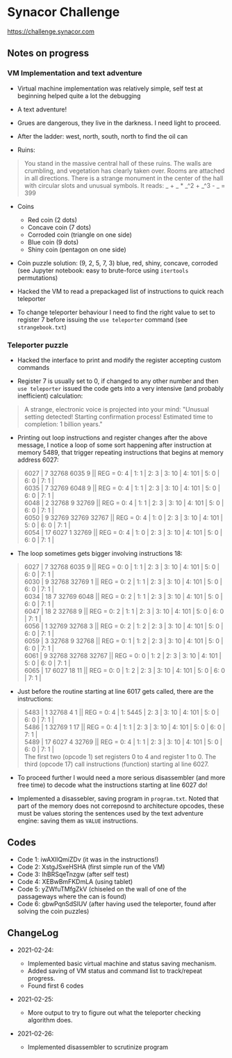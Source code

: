 # Synacor Challenge

https://challenge.synacor.com

## Notes on progress

### VM Implementation and text adventure

* Virtual machine implementation was relatively simple, self test at beginning helped quite a lot the debugging

* A text adventure!

* Grues are dangerous, they live in the darkness. I need light to proceed.

* After the ladder: west, north, south, north to find the oil can

* Ruins:
> You stand in the massive central hall of these ruins.  The walls are crumbling, and vegetation has clearly taken over.  Rooms are attached in all directions.  There is a strange monument in the center of the hall with circular slots and unusual symbols.  It reads:
_ + _ * _^2 + _^3 - _ = 399

* Coins
  * Red coin (2 dots)
  * Concave coin (7 dots)
  * Corroded coin (triangle on one side)
  * Blue coin (9 dots)
  * Shiny coin (pentagon on one side)

* Coin puzzle solution: (9, 2, 5, 7, 3) blue, red, shiny, concave, corroded (see Jupyter notebook: easy to brute-force using `itertools` permutations)

* Hacked the VM to read a prepackaged list of instructions to quick reach teleporter

* To change teleporter behaviour I need to find the right value to set to register 7 before issuing the `use teleporter` command (see `strangebook.txt`)

### Teleporter puzzle

* Hacked the interface to print and modify the register accepting custom commands

* Register 7 is usually set to 0, if changed to any other number and then `use teleporter` issued the code gets into a very intensive (and probably inefficient) calculation:

> A strange, electronic voice is projected into your mind:
>  "Unusual setting detected!  Starting confirmation process!  Estimated time to completion: 1 billion years."

* Printing out loop instructions and register changes after the above message, I notice a loop of some sort happening after instruction at memory 5489, that trigger repeating instructions that begins at memory address 6027:
> 6027 |  7 32768  6035     9 || REG =  0:     4 | 1:     1 | 2:     3 | 3:    10 | 4:   101 | 5:     0 | 6:     0 | 7:     1 |  
> 6035 |  7 32769  6048     9 || REG =  0:     4 | 1:     1 | 2:     3 | 3:    10 | 4:   101 | 5:     0 | 6:     0 | 7:     1 |  
> 6048 |  2 32768     9 32769 || REG =  0:     4 | 1:     1 | 2:     3 | 3:    10 | 4:   101 | 5:     0 | 6:     0 | 7:     1 |  
> 6050 |  9 32769 32769 32767 || REG =  0:     4 | 1:     0 | 2:     3 | 3:    10 | 4:   101 | 5:     0 | 6:     0 | 7:     1 |  
> 6054 | 17  6027     1 32769 || REG =  0:     4 | 1:     0 | 2:     3 | 3:    10 | 4:   101 | 5:     0 | 6:     0 | 7:     1 |  

* The loop sometimes gets bigger involving instructions 18:
> 6027 |  7 32768  6035     9 || REG =  0:     0 | 1:     1 | 2:     3 | 3:    10 | 4:   101 | 5:     0 | 6:     0 | 7:     1 |  
> 6030 |  9 32768 32769     1 || REG =  0:     2 | 1:     1 | 2:     3 | 3:    10 | 4:   101 | 5:     0 | 6:     0 | 7:     1 |  
> 6034 | 18     7 32769  6048 || REG =  0:     2 | 1:     1 | 2:     3 | 3:    10 | 4:   101 | 5:     0 | 6:     0 | 7:     1 |  
> 6047 | 18     2 32768     9 || REG =  0:     2 | 1:     1 | 2:     3 | 3:    10 | 4:   101 | 5:     0 | 6:     0 | 7:     1 |  
> 6056 |  1 32769 32768     3 || REG =  0:     2 | 1:     2 | 2:     3 | 3:    10 | 4:   101 | 5:     0 | 6:     0 | 7:     1 |  
> 6059 |  3 32768     9 32768 || REG =  0:     1 | 1:     2 | 2:     3 | 3:    10 | 4:   101 | 5:     0 | 6:     0 | 7:     1 |  
> 6061 |  9 32768 32768 32767 || REG =  0:     0 | 1:     2 | 2:     3 | 3:    10 | 4:   101 | 5:     0 | 6:     0 | 7:     1 |  
> 6065 | 17  6027    18    11 || REG =  0:     0 | 1:     2 | 2:     3 | 3:    10 | 4:   101 | 5:     0 | 6:     0 | 7:     1 |  

* Just before the routine starting at line 6017 gets called, there are the instructions:
> 5483 |  1 32768     4     1 || REG =  0:     4 | 1:  5445 | 2:     3 | 3:    10 | 4:   101 | 5:     0 | 6:     0 | 7:     1 |  
> 5486 |  1 32769     1    17 || REG =  0:     4 | 1:     1 | 2:     3 | 3:    10 | 4:   101 | 5:     0 | 6:     0 | 7:     1 |  
> 5489 | 17  6027     4 32769 || REG =  0:     4 | 1:     1 | 2:     3 | 3:    10 | 4:   101 | 5:     0 | 6:     0 | 7:     1 |  
The first two (opcode 1) set registers 0 to 4 and register 1 to 0. The third (opcode 17) call instructions (function) starting al line 6027. 

* To proceed further I would need a more serious disassembler (and more free time) to decode what the instructions starting at line 6027 do! 

* Implemented a disassebler, saving program in `program.txt`. Noted that part of the memory does not correposnd to architecture opcodes, these must be values storing the sentences used by the text adventure engine: saving them as `VALUE` instructions.


## Codes

- Code 1: iwAXllQmiZDv (it was in the instructions!)
- Code 2: XstgJSxeHSHA (first simple run of the VM)
- Code 3: IhBRSqeTnzgw (after self test)
- Code 4: XEBwBmFKDmLA (using tablet)
- Code 5: yZWfuTMfgZkV (chiseled on the wall of one of the passageways where the can is found)
- Code 6: gbwPqnSdSlUV (after having used the teleporter, found after solving the coin puzzles)


## ChangeLog

* 2021-02-24: 
  * Implemented basic virtual machine and status saving mechanism. 
  * Added saving of VM status and command list to track/repeat progress.
  * Found first 6 codes

* 2021-02-25:
  * More output to try to figure out what the teleporter checking algorithm does.
  
* 2021-02-26:
  * Implemented disassembler to scrutinize program
